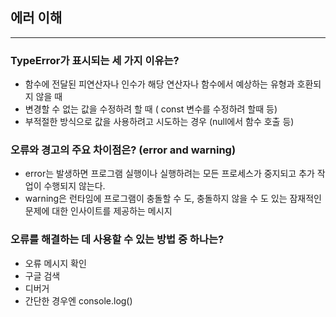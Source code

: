 ## 에러 이해
---
### TypeError가 표시되는 세 가지 이유는?
- 함수에 전달된 피연산자나 인수가 해당 연산자나 함수에서 예상하는 유형과 호환되지 않을 때
- 변경할 수 없는 값을 수정하려 할 때 ( const 변수를 수정하려 할때 등)
- 부적절한 방식으로 값을 사용하려고 시도하는 경우 (null에서 함수 호출 등)
### 오류와 경고의 주요 차이점은? (error and warning)
- error는 발생하면 프로그램 실행이나 실행하려는 모든 프로세스가 중지되고 추가 작업이 수행되지 않는다.
- warning은 런타임에 프로그램이 충돌할 수 도, 충돌하지 않을 수 도 있는 잠재적인 문제에 대한 인사이트를 제공하는 메시지
### 오류를 해결하는 데 사용할 수 있는 방법 중 하나는?
- 오류 메시지 확인
- 구글 검색
- 디버거
- 간단한 경우엔 console.log()